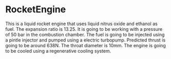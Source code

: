 # RocketEngine

This is a liquid rocket engine that uses liquid nitrus oxide and
ethanol as fuel. The expansion ratio is 13.25.
It is going to be working with a pressure of 50 bar in
the combustion chamber. The fuel is going to be injected
using a pintle injector and pumped using a electric
turbopump. Predicted thrust is going to be around 638N.
The throat diameter is 10mm. The engine is going to be
cooled using a regenerative cooling system.